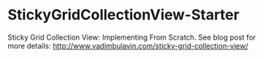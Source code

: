 # StickyGridCollectionView-Starter
Sticky Grid Collection View: Implementing From Scratch. See blog post for more details: http://www.vadimbulavin.com/sticky-grid-collection-view/
